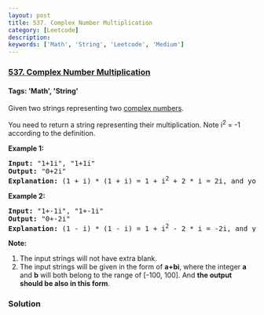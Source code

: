```yaml
---
layout: post
title: 537. Complex Number Multiplication
category: [Leetcode]
description: 
keywords: ['Math', 'String', 'Leetcode', 'Medium']
---
```

### [537. Complex Number Multiplication](https://leetcode.com/problems/complex-number-multiplication)

#### Tags: 'Math', 'String'

<div class="content__u3I1 question-content__JfgR"><div><p>
Given two strings representing two <a href="https://en.wikipedia.org/wiki/Complex_number">complex numbers</a>.</p>
<p>
You need to return a string representing their multiplication. Note i<sup>2</sup> = -1 according to the definition.
</p>
<p><b>Example 1:</b><br/>
</p><pre><b>Input:</b> "1+1i", "1+1i"
<b>Output:</b> "0+2i"
<b>Explanation:</b> (1 + i) * (1 + i) = 1 + i<sup>2</sup> + 2 * i = 2i, and you need convert it to the form of 0+2i.
</pre>
<p></p>
<p><b>Example 2:</b><br/>
</p><pre><b>Input:</b> "1+-1i", "1+-1i"
<b>Output:</b> "0+-2i"
<b>Explanation:</b> (1 - i) * (1 - i) = 1 + i<sup>2</sup> - 2 * i = -2i, and you need convert it to the form of 0+-2i.
</pre>
<p></p>
<p><b>Note:</b>
</p><ol>
<li>The input strings will not have extra blank.</li>
<li>The input strings will be given in the form of <b>a+bi</b>, where the integer <b>a</b> and <b>b</b> will both belong to the range of [-100, 100]. And <b>the output should be also in this form</b>.</li>
</ol>
<p></p></div></div>

### Solution

